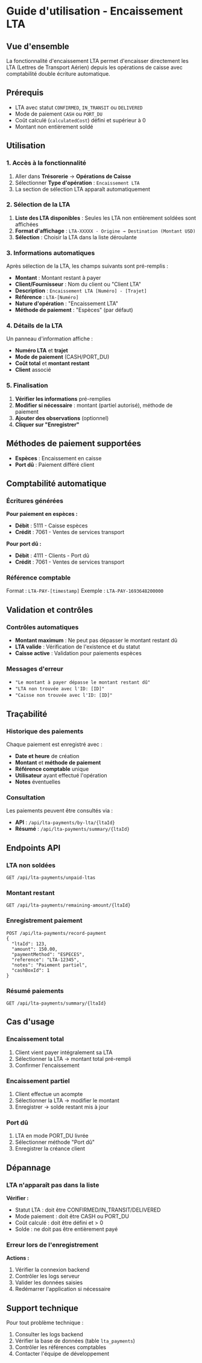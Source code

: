 # Guide d'utilisation - Encaissement LTA

## Vue d'ensemble

La fonctionnalité d'encaissement LTA permet d'encaisser directement les LTA (Lettres de Transport Aérien) depuis les opérations de caisse avec comptabilité double écriture automatique.

## Prérequis

- LTA avec statut `CONFIRMED`, `IN_TRANSIT` ou `DELIVERED`
- Mode de paiement `CASH` ou `PORT_DU`
- Coût calculé (`calculatedCost`) défini et supérieur à 0
- Montant non entièrement soldé

## Utilisation

### 1. Accès à la fonctionnalité

1. Aller dans **Trésorerie** → **Opérations de Caisse**
2. Sélectionner **Type d'opération** : `Encaissement LTA`
3. La section de sélection LTA apparaît automatiquement

### 2. Sélection de la LTA

1. **Liste des LTA disponibles** : Seules les LTA non entièrement soldées sont affichées
2. **Format d'affichage** : `LTA-XXXXX - Origine → Destination (Montant USD)`
3. **Sélection** : Choisir la LTA dans la liste déroulante

### 3. Informations automatiques

Après sélection de la LTA, les champs suivants sont pré-remplis :

- **Montant** : Montant restant à payer
- **Client/Fournisseur** : Nom du client ou "Client LTA"
- **Description** : `Encaissement LTA [Numéro] - [Trajet]`
- **Référence** : `LTA-[Numéro]`
- **Nature d'opération** : "Encaissement LTA"
- **Méthode de paiement** : "Espèces" (par défaut)

### 4. Détails de la LTA

Un panneau d'information affiche :
- **Numéro LTA** et **trajet**
- **Mode de paiement** (CASH/PORT_DU)
- **Coût total** et **montant restant**
- **Client** associé

### 5. Finalisation

1. **Vérifier les informations** pré-remplies
2. **Modifier si nécessaire** : montant (partiel autorisé), méthode de paiement
3. **Ajouter des observations** (optionnel)
4. **Cliquer sur "Enregistrer"**

## Méthodes de paiement supportées

- **Espèces** : Encaissement en caisse
- **Port dû** : Paiement différé client

## Comptabilité automatique

### Écritures générées

**Pour paiement en espèces :**
- **Débit** : 5111 - Caisse espèces
- **Crédit** : 7061 - Ventes de services transport

**Pour port dû :**
- **Débit** : 4111 - Clients - Port dû  
- **Crédit** : 7061 - Ventes de services transport

### Référence comptable

Format : `LTA-PAY-[timestamp]`
Exemple : `LTA-PAY-1693648200000`

## Validation et contrôles

### Contrôles automatiques

- **Montant maximum** : Ne peut pas dépasser le montant restant dû
- **LTA valide** : Vérification de l'existence et du statut
- **Caisse active** : Validation pour paiements espèces

### Messages d'erreur

- `"Le montant à payer dépasse le montant restant dû"`
- `"LTA non trouvée avec l'ID: [ID]"`
- `"Caisse non trouvée avec l'ID: [ID]"`

## Traçabilité

### Historique des paiements

Chaque paiement est enregistré avec :
- **Date et heure** de création
- **Montant** et **méthode de paiement**
- **Référence comptable** unique
- **Utilisateur** ayant effectué l'opération
- **Notes** éventuelles

### Consultation

Les paiements peuvent être consultés via :
- **API** : `/api/lta-payments/by-lta/{ltaId}`
- **Résumé** : `/api/lta-payments/summary/{ltaId}`

## Endpoints API

### LTA non soldées
```
GET /api/lta-payments/unpaid-ltas
```

### Montant restant
```
GET /api/lta-payments/remaining-amount/{ltaId}
```

### Enregistrement paiement
```
POST /api/lta-payments/record-payment
{
  "ltaId": 123,
  "amount": 150.00,
  "paymentMethod": "ESPECES",
  "reference": "LTA-12345",
  "notes": "Paiement partiel",
  "cashBoxId": 1
}
```

### Résumé paiements
```
GET /api/lta-payments/summary/{ltaId}
```

## Cas d'usage

### Encaissement total
1. Client vient payer intégralement sa LTA
2. Sélectionner la LTA → montant total pré-rempli
3. Confirmer l'encaissement

### Encaissement partiel
1. Client effectue un acompte
2. Sélectionner la LTA → modifier le montant
3. Enregistrer → solde restant mis à jour

### Port dû
1. LTA en mode PORT_DU livrée
2. Sélectionner méthode "Port dû"
3. Enregistrer la créance client

## Dépannage

### LTA n'apparaît pas dans la liste

**Vérifier :**
- Statut LTA : doit être CONFIRMED/IN_TRANSIT/DELIVERED
- Mode paiement : doit être CASH ou PORT_DU  
- Coût calculé : doit être défini et > 0
- Solde : ne doit pas être entièrement payé

### Erreur lors de l'enregistrement

**Actions :**
1. Vérifier la connexion backend
2. Contrôler les logs serveur
3. Valider les données saisies
4. Redémarrer l'application si nécessaire

## Support technique

Pour tout problème technique :
1. Consulter les logs backend
2. Vérifier la base de données (table `lta_payments`)
3. Contrôler les références comptables
4. Contacter l'équipe de développement
